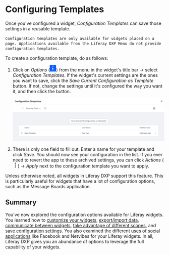 # Configuring Templates

Once you've configured a widget, *Configuration Templates* can save those settings in a reusable template.

```{note}
Configuration templates are only available for widgets placed on a page. Applications available from the Liferay DXP Menu do not provide configuration templates.
```

To create a configuration template, do as follows:

1. Click on *Options* (![Options](../../../../images/icon-app-options.png)) from the menu in the widget's title bar &rarr; select *Configuration Templates*. If the widget's current settings are the ones you want to save, click the *Save Current Configuration as Template* button. If not, change the settings until it's configured the way you want it, and then click the button.

    ![Create a configuration template to save your app's configuration settings.](./configuring-templates/images/01.png)

1. There is only one field to fill out. Enter a name for your template and click *Save*. You should now see your configuration in the list. If you ever need to revert the app to these archived settings, you can click *Actions* (![Actions](../../../../images/icon-actions.png)) &rarr; *Apply* next to the configuration template you want to apply.

Unless otherwise noted, all widgets in Liferay DXP support this feature. This is particularly useful for widgets that have a lot of configuration options, such as the Message Boards application.

## Summary

You've now explored the configuration options available for Liferay widgets. You learned how to [customize your widgets](./look-and-feel-configuration.md), [export/import data](./exporting-importing-widget-data.md), [communicate between widgets](./communication-between-widgets.md), [take advantage of different scopes](./setting-widget-scopes.md), and [save configuration settings](./configuring-templates.md). You also examined the different [uses of social applications](./sharing-widgets-with-other-sites.md) like Facebook and Netvibes for your Liferay widgets. In all, Liferay DXP gives you an abundance of options to leverage the full capability of your widgets.

